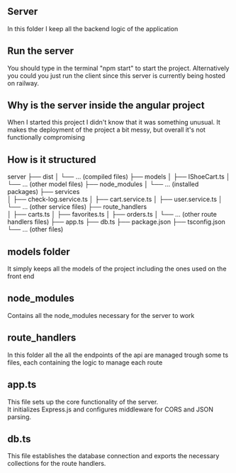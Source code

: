 ## Server
In this folder I keep all the backend logic of the application

## Run the server
You should type in the terminal "npm start" to start the project.
Alternatively you could you just run the client since this server is currently being hosted on railway.

## Why is the server inside the angular project
When I started this project I didn't know that it was something unusual. It makes the deployment of the project a bit messy, but overall it's not functionally compromising

## How is it structured
server
├── dist
│   └── ... (compiled files)
├── models
│   ├── IShoeCart.ts
│   └── ... (other model files)
├── node_modules
│   └── ... (installed packages)
├── services     
│   ├── check-log.service.ts
│   ├── cart.service.ts
│   ├── user.service.ts
│   └── ... (other service files)
├── route_handlers     
│   ├── carts.ts
│   ├── favorites.ts
│   ├── orders.ts
│   └── ... (other route handlers files)
├── app.ts
├── db.ts
├── package.json
├── tsconfig.json
└── ... (other files)

## models folder 
It simply keeps all the models of the project including the ones used on the front end

## node_modules
Contains all the node_modules necessary for the server to work

## route_handlers 
In this folder all the all the endpoints of the api are managed trough some ts files, each containing the logic to manage each route


## app.ts  
This file sets up the core functionality of the server.  
It initializes Express.js and configures middleware for CORS and JSON parsing.  

## db.ts  
This file establishes the database connection and exports the necessary collections for the route handlers.

